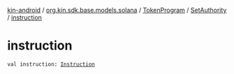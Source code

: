 [kin-android](../../../index.md) / [org.kin.sdk.base.models.solana](../../index.md) / [TokenProgram](../index.md) / [SetAuthority](index.md) / [instruction](./instruction.md)

# instruction

`val instruction: `[`Instruction`](../../-instruction/index.md)